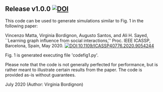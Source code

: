 ## Release v1.0.0 [![DOI](https://zenodo.org/badge/DOI/10.5281/zenodo.4161446.svg)](https://doi.org/10.5281/zenodo.4161446)

This code can be used to generate simulations similar to Fig. 1 in the following paper:

Vincenzo Matta, Virginia Bordignon, Augusto Santos, and Ali H. Sayed, ``Learning graph influence from social interactions,'' Proc. IEEE ICASSP, Barcelona, Spain, May 2020. [![DOI:10.1109/ICASSP40776.2020.9054244](https://zenodo.org/badge/DOI/10.1007/978-3-319-76207-4_15.svg)](https://doi.org/10.1109/ICASSP40776.2020.9054244)

Fig. 1 is generated executing file 'codefig1.py'.

Please note that the code is not generally perfected for performance, but is rather meant to illustrate certain results from the paper. The code is provided as-is without guarantees.

July 2020 (Author: Virginia Bordignon)
